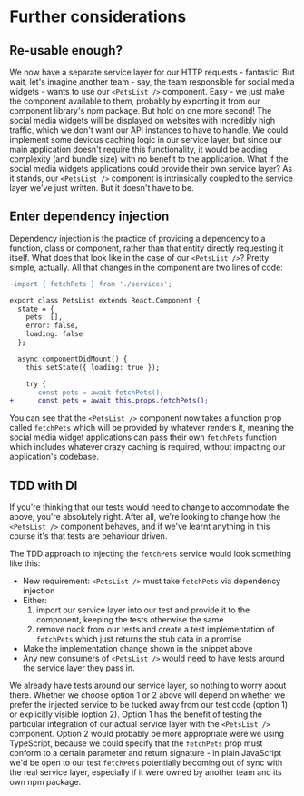 # Further considerations

## Re-usable enough?

We now have a separate service layer for our HTTP requests - fantastic! But wait, let's imagine another team - say, the team responsible for social media widgets - wants to use our `<PetsList />` component. Easy - we just make the component available to them, probably by exporting it from our component library's npm package. But hold on one more second! The social media widgets will be displayed on websites with incredibly high traffic, which we don't want our API instances to have to handle. We could implement some devious caching logic in our service layer, but since our main application doesn't require this functionality, it would be adding complexity (and bundle size) with no benefit to the application. What if the social media widgets applications could provide their own service layer? As it stands, our `<PetsList />` component is intrinsically coupled to the service layer we've just written. But it doesn't have to be.

## Enter dependency injection

Dependency injection is the practice of providing a dependency to a function, class or component, rather than that entity directly requesting it itself. What does that look like in the case of our `<PetsList />`? Pretty simple, actually. All that changes in the component are two lines of code:

```diff
-import { fetchPets } from './services';

export class PetsList extends React.Component {
  state = {
    pets: [],
    error: false,
    loading: false
  };

  async componentDidMount() {
    this.setState({ loading: true });

    try {
-      const pets = await fetchPets();
+      const pets = await this.props.fetchPets();
```

You can see that the `<PetsList />` component now takes a function prop called `fetchPets` which will be provided by whatever renders it, meaning the social media widget applications can pass their own `fetchPets` function which includes whatever crazy caching is required, without impacting our application's codebase.

## TDD with DI

If you're thinking that our tests would need to change to accommodate the above, you're absolutely right. After all, we're looking to change how the `<PetsList />` component behaves, and if we've learnt anything in this course it's that tests are behaviour driven.

The TDD approach to injecting the `fetchPets` service would look something like this:

- New requirement: `<PetsList />` must take `fetchPets` via dependency injection
- Either:
  1. import our service layer into our test and provide it to the component, keeping the tests otherwise the same
  2. remove nock from our tests and create a test implementation of `fetchPets` which just returns the stub data in a promise
- Make the implementation change shown in the snippet above
- Any new consumers of `<PetsList />` would need to have tests around the service layer they pass in.

We already have tests around our service layer, so nothing to worry about there. Whether we choose option 1 or 2 above will depend on whether we prefer the injected service to be tucked away from our test code (option 1) or explicitly visible (option 2). Option 1 has the benefit of testing the particular integration of our actual service layer with the `<PetsList />` component. Option 2 would probably be more appropriate were we using TypeScript, because we could specify that the `fetchPets` prop must conform to a certain parameter and return signature - in plain JavaScript we'd be open to our test `fetchPets` potentially becoming out of sync with the real service layer, especially if it were owned by another team and its own npm package.
